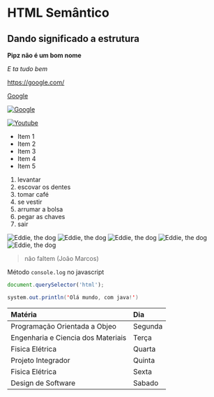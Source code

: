 # HTML Semântico
## Dando significado a estrutura
**Pipz não é um bom nome**

*E ta tudo bem*

<https://google.com/>

[Google](https://google.com/)

[![Google](https://www.google.com.br/images/branding/googlelogo/1x/googlelogo_color_272x92dp.png)](https://google.com/)

[![Youtube](https://play-lh.googleusercontent.com/lMoItBgdPPVDJsNOVtP26EKHePkwBg-PkuY9NOrc-fumRtTFP4XhpUNk_22syN4Datc)](https://www.youtube.com/)

* Item 1
* Item 2
* Item 3
* Item 4
* Item 5

1. levantar
2. escovar os dentes
3. tomar café
4. se vestir
5. arrumar a bolsa
6. pegar as chaves
7. sair

![Eddie, the dog](https://pipz.com/static/images/blog/eddie.png)
![Eddie, the dog](https://pipz.com/static/images/blog/eddie.png)
![Eddie, the dog](https://pipz.com/static/images/blog/eddie.png)
![Eddie, the dog](https://pipz.com/static/images/blog/eddie.png)
![Eddie, the dog](https://pipz.com/static/images/blog/eddie.png)

> não faltem
> (João Marcos)

Método `console.log` no javascript

```js
document.querySelector('html');
```

```java
system.out.println('Olá mundo, com java!')
```

Matéria                            | Dia
:----------------------------------|:--------
Programação Orientada a Objeo      | Segunda
Engenharia e Ciencia dos Materiais | Terça
Fisica Elétrica                    | Quarta    
Projeto Integrador                 | Quinta
Fisica Elétrica                    | Sexta
Design de Software                 | Sabado



